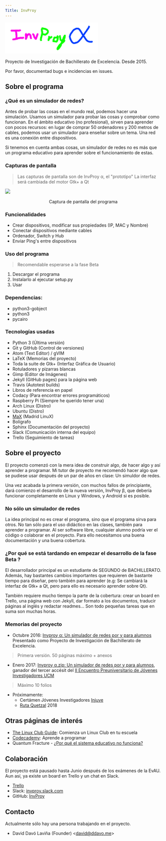 ```yaml
---
Title: InvProy
---
```

![Logo](images/invproy_logo.png)

Proyecto de Investigación de Bachillerato de Excelencia. Desde 2015.

Por favor, documentad bugs e incidencias en issues.

## Sobre el programa ##

### ¿Qué es un simulador de redes? ###
Antes de probar las cosas en el mundo real, podemos hacer una simulación. Usamos un simulador para probar las cosas y comprobar como funcionan. En el ámbito educativo (no profesional), sirven para aprender con pocos recursos: en lugar de comprar 50 ordenadores y 200 metros de cables, podemos usar un simulador para enseñar sobre un tema.
Una red es una conexión entre dispositivos.

Si tenemos en cuenta ambas cosas, un simulador de redes no es más que un programa educativo para aprender sobre el funcionamiento de estas.

### Capturas de pantalla ###
> Las capturas de pantalla son de InvProy α, el "prototipo"
> La interfaz será cambiada del motor Gtk+ a Qt

![](http://invproy.ddavo.me/screenshots/2016-09-12-230644_1000x700_scrot.png)
<center> Captura de pantalla del programa </center>

### Funcionalidades ###
* Crear dispositivos, modificar sus propiedades (IP, MAC y Nombre)
* Conectar dispositivos mediante cables
* Ordenador, Switch y Hub
* Enviar Ping's entre dispositivos

### Uso del programa ###
> Recomendable esperarse a la fase Beta

1. Descargar el programa
2. Instalarlo al ejecutar setup.py
3. Usar

### Dependencias: ###
* python3-gobject
* python3
* pycairo

### Tecnologías usadas ###

* Python 3 (Última versión)
* Git y GitHub (Control de versiones)
* Atom (Text Editor) / gVIM
* LaTeX (Memorias del proyecto)
* Toda la suite de Gtk+ (Interfaz Gráfica de Usuario)
* Rotuladores y pizarras blancas
* Gimp (Editor de Imágenes)
* Jekyll (GitHub pages) para la página web
* Travis (Autotest builds)
* Libros de referencia en papel
* Codacy (Para encontrar errores programáticos)
* Raspberry Pi (Siempre he querido tener una)
* Arch Linux (Distro)
* Ubuntu (Distro)
* [MaX](http://www.educa2.madrid.org/educamadrid/madrid-linux) (Madrid LinuX)
* Bolígrafo
* Sphinx (Documentación del proyecto)
* Slack (Comunicación interna del equipo)
* Trello (Seguimiento de tareas)


## Sobre el proyecto ##

El proyecto comenzó con la mera idea de construir algo, de hacer algo y así aprender a programar. Mi tutor de proyecto me recomendó hacer algo que se pudiese usar después de un par de años en clase: Un simuldor de redes.

Una vez acabada la primera versión, con muchos fallos de principiante, dará comienzo el desarrollo de la nueva versión, InvProy β, que debería funcionar completamente en Linux y Windows, y Android si es posible.

### No sólo un simulador de redes ###

La idea principal no es crear el programa, sino que el programa sirva para otros. No tan sólo para el uso didáctico en las clases, también para aprender a programar. Al ser software libre, cualquier alumno podría ver el código o colaborar en el proyecto. Para ello necesitamos una buena documentación y una buena cobertura.

### ¿Por qué se está tardando en empezar el desarrollo de la fase Beta ? ###

El desarrollador principal es un estudiante de SEGUNDO de BACHILLERATO. Además, hay bastantes cambios importantes que requieren de bastante tiempo para diseñar, pero también para aprender (e.g: Se cambiará la interfaz de Gtk+ a Qt, pero para ello es necesario aprender sobre Qt).

También requiere mucho tiempo la parte de la cobertura: crear un board en Trello, una página web con Jekyll, dar formato a los documentos, traducir páginas al inglés y redactar readmes... Son todo pequeñas tareas que en suma son muchas horas.

### Memorias del proyecto ###

* Octubre 2016: [Invproy α: Un simulador de redes por y para alumnos](https://github.com/daviddavo/InvProy-tex/raw/master/InvProy.pdf) 
    Presentado como Proyecto de Investigación de Bachillerato de Excelencia. 
> Primera versión. 50 páginas máximo + anexos

* Enero 2017:  [Invproy α.zip: Un simulador de redes por y para alumnos](https://github.com/daviddavo/InvProy-tex/raw/EPCJI/InvProy.pdf), ganador del tercer accésit del [II Encuentro Preuniversitario de Jóvenes Investigadores UCM](https://www.ucm.es/jovenesinvestigadores)  
> Máximo 10 folios
* Próximamente: 
  * Certámen Jóvenes Investigadores [Injuve](http://www.injuve.es/formacion/noticia/certamen-jovenes-investigadores-2016)
  * [Ruta Quetzal](http://www.mecd.gob.es/eeuu/convocatorias-programas/convocatorias-eeuu/ruta-quetzal.html) 2018

## Otras páginas de interés ##
* [The Linux Club Guide](https://sites.google.com/site/startlinuxclub/): Comienza un Linux Club en tu escuela
* [Codecademy](https://www.codecademy.com): Aprende a programar
* Quantum Fracture - [¿Por qué el sistema educativo no funciona?](https://www.youtube.com/watch?v=iEb9L2CMjr0)

## Colaboración ##
El proyecto está pausado hasta Junio después de los exámenes de la EvAU. Aun así, ya existe un board en Trello y un chat en Slack.
* [Trello](https://trello.com/b/oIyQZ0hR)
* Slack: [invproy.slack.com](https://invproy.slack.com/signup)
* GitHub: [InvProy](https://github.com/daviddavo/InvProy)

## Contacto ##

Actualmente sólo hay una persona trabajando en el proyecto.

* David Davó Laviña (Founder) <[david@ddavo.me](david@ddavo.me)>